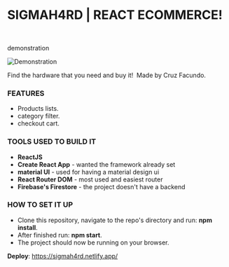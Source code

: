 # SIGMAH4RD | REACT ECOMMERCE!
​

demonstration

![Demonstration](https://www.loom.com/share/1200e4564c9344abbfa036f58c0454c6)
​

Find the hardware that you need and buy it!
​
Made by Cruz Facundo.
​
### FEATURES​
- Products lists.
- category filter.
- checkout cart.

### TOOLS USED TO BUILD IT ​
- **ReactJS**
- **Create React App** - wanted the framework already set
- **material UI** - used for having a material design ui
- **React Router DOM** - most used and easiest router
- **Firebase's Firestore** - the project doesn't have a backend
​
### HOW TO SET IT UP​
- Clone this repository, navigate to the repo's directory and run: **npm install**.
- After finished run: **npm start**.
- The project should now be running on your browser.

**Deploy**: https://sigmah4rd.netlify.app/